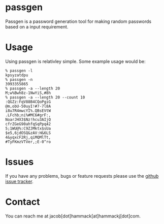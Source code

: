 # passgen

Passgen is a password generation tool for making random passwords based on a input requirement.

# Usage

Using passgen is relativley simple. Some example usage would be:

	% passgen -l
	kpsyzatdpu
	% passgen -n
	3993355865
	% passgen -a --length 20
	M;w%Bwh8z-1NwYiS,#8h
	% passgen -a --length 20 --count 10
	:QGZz:FqV88B4CQoPgiG
	@m,obU-50uyI!#7-7l8A
	i8u7R4mwcYI%.QBsEVtW
	.LFchb;ni%#MC6#grF:,
	NoarJHX3$Nz!hcu3AIjQ
	cfrZGeG90ahfqSqPpq42
	5;1WU@%:C9ZJMktx$sUa
	$e5,6jdOSQ&zAV:H&6LS
	4&yqxcF2Rj,qiMQMlTt,
	#TyFKmzVTVer,;E-0^ro

# Issues
If you have any problems, bugs or feature requests please use the [github issue tracker](http://github.com/hammackj/passgen/issues).

# Contact
You can reach me at jacob[dot]hammack[at]hammackj[dot]com.
